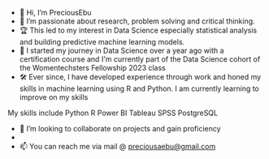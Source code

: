 - 👋 Hi, I’m PreciousEbu
- 👀 I’m passionate about research, problem solving and critical thinking.
- 🏆 This led to my interest in Data Science especially statistical analysis and building predictive machine learning models.
- 🌱 I started my journey in Data Science over a year ago with a certification course and I'm currently part of the Data Science cohort of the Womentechsters Fellowship 2023 class
- 🛠  Ever since, I have developed experience through work and honed my skills in machine learning using R and Python. I am currently learning to improve on my skills

My skills include
Python
R
Power BI
Tableau
SPSS
PostgreSQL

- 💞️ I’m looking to collaborate on projects and gain proficiency
- 
- 📫 You can reach me via mail @ preciousaebu@gmail.com
<!---
PreciousEbu/PreciousEbu is a ✨ special ✨ repository because its `README.md` (this file) appears on your GitHub profile.
You can click the Preview link to take a look at your changes.
--->
